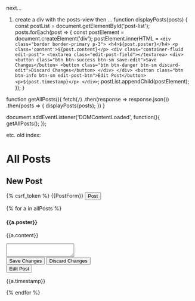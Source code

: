 next...

1. create a div with the posts-view then ... 
function displayPosts(posts) {
    const postList = document.getElementById('post-list');
    posts.forEach(post => {
        const postElement = document.createElement('div');
        postElement.innerHTML = `
            <div class="border border-primary p-3">
                <h4>${post.poster}</h4>
                <p class='content'>${post.content}</p>
                <div class="container-fluid edit-post">
                    <textarea class="edit-post-field"></textarea>
                    <div>
                        <button class="btn btn-success btn-sm save-edit">Save Changes</button>
                        <button class="btn btn-danger btn-sm discard-edit">Discard Changes</button>
                    </div>
                </div>
                <button class="btn btn-info btn-sm edit-post-btn">Edit Post</button>
                <p>${post.timestamp}</p>
            </div>
        `;
        postList.appendChild(postElement);
    });
}

function getAllPosts(){
    fetch(`/`)
    .then(response => response.json())
    .then(posts => {
        displayPosts(posts);
    })
}

document.addEventListener('DOMContentLoaded', function(){
    getAllPosts();
});




etc. 
old index: 
<h1>All Posts</h1>
<div class="container-fluid border border-primary p-3">
    <h2>New Post</h2>
    <form method="post">
        {% csrf_token %}
        {{PostForm}}
        <input type="submit" class="btn btn-info" value="Post">
    </form>
</div>
{% for a in allPosts %}
<div class="border border-primary p-3">
    <h4>{{a.poster}}</h4>
    <p class='content'>{{a.content}}</p>
    <div class="container-fluid edit-post">
        <textarea class="edit-post-field"></textarea>
        <div>
            <button class="btn btn-success btn-sm save-edit">Save Changes</button>
            <button class="btn btn-danger btn-sm discard-edit">Discard Changes</button>
        </div>
    </div>
    <button class="btn btn-info btn-sm edit-post-btn">Edit Post</button>
    <p>{{a.timestamp}}</p>
</div>
{% endfor %}